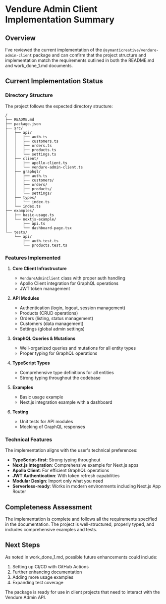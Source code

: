 # Vendure Admin Client Implementation Summary

## Overview

I've reviewed the current implementation of the `@symanticreative/vendure-admin-client` package and can confirm that the project structure and implementation match the requirements outlined in both the README.md and work_done_1.md documents.

## Current Implementation Status

### Directory Structure
The project follows the expected directory structure:
```
/
├── README.md
├── package.json
├── src/
│   ├── api/
│   │   ├── auth.ts
│   │   ├── customers.ts
│   │   ├── orders.ts
│   │   ├── products.ts
│   │   └── settings.ts
│   ├── client/
│   │   ├── apollo-client.ts
│   │   └── vendure-admin-client.ts
│   ├── graphql/
│   │   ├── auth.ts
│   │   ├── customers/
│   │   ├── orders/
│   │   ├── products/
│   │   └── settings/
│   ├── types/
│   │   └── index.ts
│   └── index.ts
├── examples/
│   ├── basic-usage.ts
│   └── nextjs-example/
│       ├── api.ts
│       └── dashboard-page.tsx
└── tests/
    └── api/
        ├── auth.test.ts
        └── products.test.ts
```

### Features Implemented

1. **Core Client Infrastructure**
   - `VendureAdminClient` class with proper auth handling
   - Apollo Client integration for GraphQL operations
   - JWT token management

2. **API Modules**
   - Authentication (login, logout, session management)
   - Products (CRUD operations)
   - Orders (listing, status management)
   - Customers (data management)
   - Settings (global admin settings)

3. **GraphQL Queries & Mutations**
   - Well-organized queries and mutations for all entity types
   - Proper typing for GraphQL operations

4. **TypeScript Types**
   - Comprehensive type definitions for all entities
   - Strong typing throughout the codebase

5. **Examples**
   - Basic usage example
   - Next.js integration example with a dashboard

6. **Testing**
   - Unit tests for API modules
   - Mocking of GraphQL responses

### Technical Features

The implementation aligns with the user's technical preferences:

- **TypeScript-first**: Strong typing throughout
- **Next.js Integration**: Comprehensive example for Next.js apps
- **Apollo Client**: For efficient GraphQL operations
- **JWT Authentication**: With token refresh capabilities
- **Modular Design**: Import only what you need
- **Serverless-ready**: Works in modern environments including Next.js App Router

## Completeness Assessment

The implementation is complete and follows all the requirements specified in the documentation. The project is well-structured, properly typed, and includes comprehensive examples and tests.

## Next Steps

As noted in work_done_1.md, possible future enhancements could include:

1. Setting up CI/CD with GitHub Actions
2. Further enhancing documentation
3. Adding more usage examples
4. Expanding test coverage

The package is ready for use in client projects that need to interact with the Vendure Admin API.
